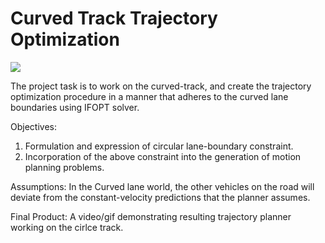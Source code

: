# Curved Track Trajectory Optimization

<img src="https://github.com/av-course/HW2/blob/main/CurvedTrackTrajectoryOptimization.gif" />

The project task is to work on the curved-track, and create the trajectory optimization procedure in a manner that adheres to the curved lane boundaries using IFOPT solver.

Objectives:
1. Formulation and expression of circular lane-boundary constraint. 
2. Incorporation of the above constraint into the generation of motion planning problems.


Assumptions: In the Curved lane world, the other vehicles on the road will deviate from the constant-velocity predictions that the planner assumes.

Final Product:
 A video/gif demonstrating resulting trajectory planner working on the cirlce track. 
 
